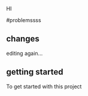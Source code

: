 HI




#problemssss
## changes



editing again...


## getting started

To get started with this project
